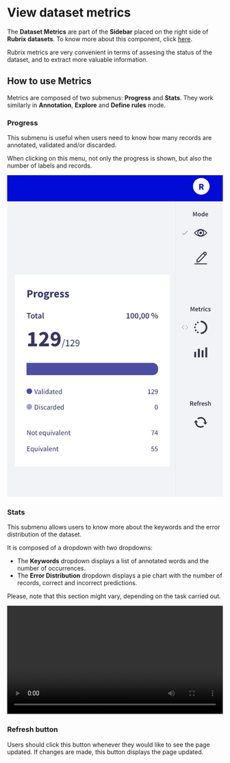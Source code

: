 # View dataset metrics

The **Dataset Metrics** are part of the **Sidebar** placed on the right side of **Rubrix datasets**. To know more about this component, click [here](dataset.md).

Rubrix metrics are very convenient in terms of assesing the status of the dataset, and to extract more valuable information.

## How to use Metrics

Metrics are composed of two submenus: **Progress** and **Stats**. They work similarly in **Annotation**, **Explore** and **Define rules** mode.

### Progress

This submenu is useful when users need to know how many records are annotated, validated and/or discarded.

When clicking on this menu, not only the progress is shown, but also the number of labels and records.

![Progress menu](images/progress.png)

### Stats

This submenu allows users to know more about the keywords and the error distribution of the dataset.

It is composed of a dropdown with two dropdowns:

- The **Keywords** dropdown displays a list of annotated words and the number of occurrences.
- The **Error Distribution** dropdown displays a pie chart with the number of records, correct and incorrect predictions.

Please, note that this section might vary, depending on the task carried out.

<video width="100%" controls><source src="images/stats.mp4" type="video/mp4"></video>

### Refresh button

Users should click this button whenever they would like to see the page updated. If changes are made, this button displays the page updated.
